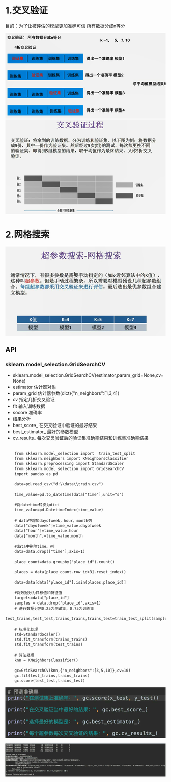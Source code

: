 # 1.交叉验证
目的：为了让被评估的模型更加准确可信
所有数据分成n等分 


![](https://raw.githubusercontent.com/anbylau2130/gitnote/master/python/22.机器学习/images/5c4fecf0ad653a20c3000008.png)
![](https://raw.githubusercontent.com/anbylau2130/gitnote/master/python/22.机器学习/images/5c4fecdcad653a20c3000007.png)


# 2.网格搜索

![](https://raw.githubusercontent.com/anbylau2130/gitnote/master/python/22.机器学习/images/5c4fed19ad653a20c3000009.png)

## API
### sklearn.model_selection.GridSearchCV
- sklearn.model_selection.GridSearchCV(estimator,param_grid=None,cv=None)
- estimator 估计器对象
- param_grid 估计器参数(dict){"n_neighbors":[1,3,4]}
- cv 指定几折交叉验证
- fit 输入训练数据
- socore 准确率
- 结果分析
- best_score_ 在交叉验证中验证的最好结果
- best_estimator_ 最好的参数模型
- cv_results_ 每次交叉验证后的验证集准确率结果和训练集准确率结果


```

    from sklearn.model_selection import  train_test_split
    from sklearn.neighbors import KNeighborsClassifier
    from sklearn.preprocessing import StandardScaler
    from sklearn.model_selection import GridSearchCV
    import pandas as pd

    data=pd.read_csv("d:\\data\\train.csv")

    time_value=pd.to_datetime(data["time"],unit="s")

    #将datetime转换为dict
    time_value=pd.DatetimeIndex(time_value)

    # data中增加dayofweek，hour，month列
    data["dayofweek"]=time_value.dayofweek
    data["hour"]=time_value.hour
    data["month"]=time_value.month

    #data中删除time、列
    data=data.drop(["time"],axis=1)

    place_count=data.groupby("place_id").count()

    places = data[place_count.row_id>3].reset_index()

    data=data[data["place_id"].isin(places.place_id)]

    #将数据分为目标值和特征值
    targets=data["place_id"]
    samples = data.drop('place_id',axis=1)
    # 进行数据分割0.25为测试集，0.75为训练集
    test_trains,test_test,trains_trains,trains_test=train_test_split(samples,targets,test_size=0.25)

    # 标准化处理
    std=StandardScaler()
    std.fit_transform(trains_trains)
    std.fit_transform(test_trains)

    # 算法处理
    knn = KNeighborsClassifier()

    gc=GridSearchCV(knn,{"n_neighbors":[3,5,10]},cv=10)
    gc.fit(test_trains,trains_trains)
    gc.score(test_test,trains_test)
```

![](https://raw.githubusercontent.com/anbylau2130/gitnote/master/python/22.机器学习/images/5c4ff117ad653a20c300000a.png)

![](https://raw.githubusercontent.com/anbylau2130/gitnote/master/python/22.机器学习/images/5c4ff128ad653a20c300000b.png)
